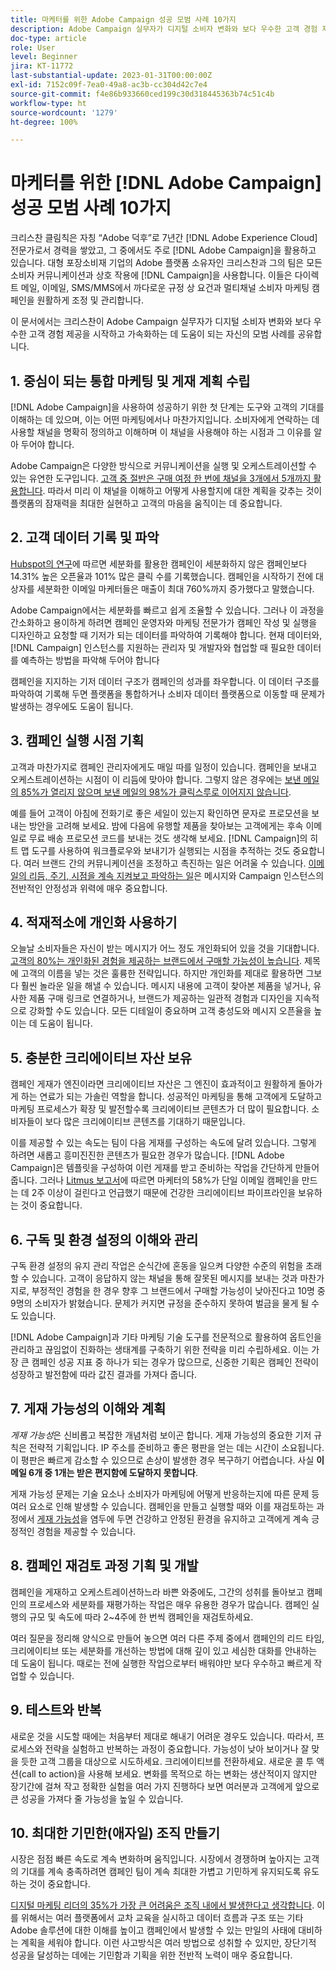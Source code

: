 ```yaml
---
title: 마케터를 위한 Adobe Campaign 성공 모범 사례 10가지
description: Adobe Campaign 실무자가 디지털 소비자 변화와 보다 우수한 고객 경험 제공을 시작하고 가속화하는 데 도움이 되는 10가지 모범 사례를 알아봅니다.
doc-type: article
role: User
level: Beginner
jira: KT-11772
last-substantial-update: 2023-01-31T00:00:00Z
exl-id: 7152c09f-7ea0-49a8-ac3b-cc304d42c7e4
source-git-commit: f4e86b933660ced199c30d318445363b74c51c4b
workflow-type: ht
source-wordcount: '1279'
ht-degree: 100%

---
```


# 마케터를 위한 [!DNL Adobe Campaign] 성공 모범 사례 10가지

크리스찬 클림칙은 자칭 “Adobe 덕후”로 7년간 [!DNL Adobe Experience Cloud] 전문가로서 경력을 쌓았고, 그 중에서도 주로 [!DNL Adobe Campaign]을 활용하고 있습니다. 대형 포장소비재 기업의 Adobe 플랫폼 소유자인 크리스찬과 그의 팀은 모든 소비자 커뮤니케이션과 상호 작용에 [!DNL Campaign]을 사용합니다. 이들은 다이렉트 메일, 이메일, SMS/MMS에서 까다로운 규정 상 요건과 멀티채널 소비자 마케팅 캠페인을 원활하게 조정 및 관리합니다.

이 문서에서는 크리스찬이 Adobe Campaign 실무자가 디지털 소비자 변화와 보다 우수한 고객 경험 제공을 시작하고 가속화하는 데 도움이 되는 자신의 모범 사례를 공유합니다.


## 1. 중심이 되는 통합 마케팅 및 게재 계획 수립

[!DNL Adobe Campaign]을 사용하여 성공하기 위한 첫 단계는 도구와 고객의 기대를 이해하는 데 있으며, 이는 어떤 마케팅에서나 마찬가지입니다. 소비자에게 연락하는 데 사용할 채널을 명확히 정의하고 이해하며 이 채널을 사용해야 하는 시점과 그 이유를 알아 두어야 합니다.

Adobe Campaign은 다양한 방식으로 커뮤니케이션을 실행 및 오케스트레이션할 수 있는 유연한 도구입니다. [고객 중 절반은 구매 여정 한 번에 채널을 3개에서 5개까지 활용합니다](https://www.mckinsey.com/capabilities/operations/our-insights/redefine-the-omnichannel-approach-focus-on-what-truly-matters). 따라서 미리 이 채널을 이해하고 어떻게 사용할지에 대한 계획을 갖추는 것이 플랫폼의 잠재력을 최대한 실현하고 고객의 마음을 움직이는 데 중요합니다.

## 2. 고객 데이터 기록 및 파악

<!-- Sandra, this paragraph opens as if it's going to discuss the advantages of segmentation, but it left me hanging. So, I hit the Hubspot link and dug into it a bit, and it seemed to me like the juicy information is this quote: 

"A study by Hubspot revealed that 30% of the marketers who participated in it used market segmentation techniques to improve email engagement. Segmented campaigns had 14.31% higher open rates and saw 101% more clicks than non-segmented campaigns.

"Email marketers who segmented their audience before campaigning stated that the revenue generated increased to up to 760%. Targeted and segmented emails bring in 58% of all revenue." [Link](https://www.notifyvisitors.com/blog/segmentation-statistics/) 

I added that second paragraph about 760% revenue and broke up the rest of the section, touched it up to help make the Hubspot example a little more impactful. If I altered this section too much, you can reject the change. It didn't have mistakes, but it felt like it didn't tie the segment example strongly enough to the point about data design. See if this is okay...-->

[Hubspot의 연구](https://www.linkedin.com/pulse/customer-segmentation-effective-b2b-business-industry-sabreen)에 따르면 세분화를 활용한 캠페인이 세분화하지 않은 캠페인보다 14.31% 높은 오픈율과 101% 많은 클릭 수를 기록했습니다. 캠페인을 시작하기 전에 대상자를 세분화한 이메일 마케터들은 매출이 최대 760%까지 증가했다고 말했습니다.

Adobe Campaign에서는 세분화를 빠르고 쉽게 조율할 수 있습니다. 그러나 이 과정을 간소화하고 용이하게 하려면 캠페인 운영자와 마케팅 전문가가 캠페인 작성 및 실행을 디자인하고 요청할 때 기저가 되는 데이터를 파악하여 기록해야 합니다. 현재 데이터와, [!DNL Campaign] 인스턴스를 지원하는 관리자 및 개발자와 협업할 때 필요한 데이터를 예측하는 방법을 파악해 두어야 합니다 

캠페인을 지지하는 기저 데이터 구조가 캠페인의 성과를 좌우합니다. 이 데이터 구조를 파악하여 기록해 두면 플랫폼을 통합하거나 소비자 데이터 플랫폼으로 이동할 때 문제가 발생하는 경우에도 도움이 됩니다.

## 3. 캠페인 실행 시점 기획

고객과 마찬가지로 캠페인 관리자에게도 매일 따를 일정이 있습니다. 캠페인을 보내고 오케스트레이션하는 시점이 이 리듬에 맞아야 합니다. 그렇지 않은 경우에는 [보낸 메일의 85%가 열리지 않으며 보낸 메일의 98%가 클릭스루로 이어지지 않습니다](https://www.validity.com/resource-center/state-of-email-2021/).

예를 들어 고객이 아침에 전화기로 좋은 세일이 있는지 확인하면 문자로 프로모션을 보내는 방안을 고려해 보세요. 밤에 다음에 유행할 제품을 찾아보는 고객에게는 후속 이메일로 무료 배송 프로모션 코드를 보내는 것도 생각해 보세요. [!DNL Campaign]의 히트 맵 도구를 사용하여 워크플로우와 보내기가 실행되는 시점을 추적하는 것도 중요합니다. 여러 브랜드 간의 커뮤니케이션을 조정하고 촉진하는 일은 어려울 수 있습니다. [이메일의 리듬, 주기, 시점을 계속 지켜보고 파악하는 일](https://experienceleaguecommunities.adobe.com/t5/adobe-campaign-classic-blogs/predictive-send-time-optimization-with-adobe-campaign/ba-p/561554?profile.language=ko)은 메시지와 Campaign 인스턴스의 전반적인 안정성과 위력에 매우 중요합니다.

## 4. 적재적소에 개인화 사용하기

오늘날 소비자들은 자신이 받는 메시지가 어느 정도 개인화되어 있을 것을 기대합니다. [고객의 80%는 개인화된 경험을 제공하는 브랜드에서 구매할 가능성이 높습니다](https://us.epsilon.com/power-of-me). 제목에 고객의 이름을 넣는 것은 훌륭한 전략입니다. 하지만 개인화를 제대로 활용하면 그보다 훨씬 놀라운 일을 해낼 수 있습니다. 메시지 내용에 고객이 찾아본 제품을 넣거나, 유사한 제품 구매 링크로 연결하거나, 브랜드가 제공하는 일관적 경험과 디자인을 지속적으로 강화할 수도 있습니다. 모든 디테일이 중요하며 고객 충성도와 메시지 오픈율을 높이는 데 도움이 됩니다.

## 5. 충분한 크리에이티브 자산 보유

캠페인 게재가 엔진이라면 크리에이티브 자산은 그 엔진이 효과적이고 원활하게 돌아가게 하는 연료가 되는 가솔린 역할을 합니다. 성공적인 마케팅을 통해 고객에게 도달하고 마케팅 프로세스가 확장 및 발전할수록 크리에이티브 콘텐츠가 더 많이 필요합니다. 소비자들이 보다 많은 크리에이티브 콘텐츠를 기대하기 때문입니다.

이를 제공할 수 있는 속도는 팀이 다음 게재를 구성하는 속도에 달려 있습니다. 그렇게 하려면 새롭고 흥미진진한 콘텐츠가 필요한 경우가 많습니다. [!DNL Adobe Campaign]은 템플릿을 구성하여 이런 게재를 받고 준비하는 작업을 간단하게 만들어 줍니다. 그러나 [Litmus 보고서](https://www.litmus.com/resources/state-of-email/)에 따르면 마케터의 58%가 단일 이메일 캠페인을 만드는 데 2주 이상이 걸린다고 언급했기 때문에 건강한 크리에이티브 파이프라인을 보유하는 것이 중요합니다.

## 6. 구독 및 환경 설정의 이해와 관리

구독 환경 설정의 유지 관리 작업은 순식간에 혼동을 일으켜 다양한 수준의 위험을 초래할 수 있습니다. 고객이 응답하지 않는 채널을 통해 잘못된 메시지를 보내는 것과 마찬가지로, 부정적인 경험을 한 경우 향후 그 브랜드에서 구매할 가능성이 낮아진다고 10명 중 9명의 소비자가 밝혔습니다. 문제가 커지면 규정을 준수하지 못하여 벌금을 물게 될 수도 있습니다.

[!DNL Adobe Campaign]과 기타 마케팅 기술 도구를 전문적으로 활용하여 옵트인을 관리하고 끊임없이 진화하는 생태계를 구축하기 위한 전략을 미리 수립하세요. 이는 가장 큰 캠페인 성공 지표 중 하나가 되는 경우가 많으므로, 신중한 기획은 캠페인 전략이 성장하고 발전함에 따라 값진 결과를 가져다 줍니다.

## 7. 게재 가능성의 이해와 계획

_게재 가능성_&#x200B;은 신비롭고 복잡한 개념처럼 보이곤 합니다. 게재 가능성의 중요한 기저 규칙은 전략적 기획입니다. IP 주소를 준비하고 좋은 평판을 얻는 데는 시간이 소요됩니다. 이 평판은 빠르게 감소할 수 있으므로 손상이 발생한 경우 복구하기 어렵습니다. 사실 **이메일 6개 중 1개는 받은 편지함에 도달하지 못합니다**.

게재 가능성 문제는 기술 요소나 소비자가 마케팅에 어떻게 반응하는지에 따른 문제 등 여러 요소로 인해 발생할 수 있습니다. 캠페인을 만들고 실행할 때와 이를 재검토하는 과정에서 [게재 가능성](https://business.adobe.com/ko/products/campaign/email-deliverability.html)을 염두에 두면 건강하고 안정된 환경을 유지하고 고객에게 계속 긍정적인 경험을 제공할 수 있습니다.

## 8. 캠페인 재검토 과정 기획 및 개발

캠페인을 게재하고 오케스트레이션하느라 바쁜 와중에도, 그간의 성취를 돌아보고 캠페인의 프로세스와 세분화를 재평가하는 작업은 매우 유용한 경우가 많습니다. 캠페인 실행의 규모 및 속도에 따라 2~4주에 한 번씩 캠페인을 재검토하세요.

여러 질문을 정리해 양식으로 만들어 놓으면 여러 다른 주제 중에서 캠페인의 리드 타임, 크리에이티브 또는 세분화를 개선하는 방법에 대해 깊이 있고 세심한 대화를 안내하는 데 도움이 됩니다. 때로는 전에 실행한 작업으로부터 배워야만 보다 우수하고 빠르게 작업할 수 있습니다.

## 9. 테스트와 반복

새로운 것을 시도할 때에는 처음부터 제대로 해내기 어려운 경우도 있습니다. 따라서, 프로세스와 전략을 실험하고 반복하는 과정이 중요합니다. 가능성이 낮아 보이거나 잘 맞을 듯한 고객 그룹을 대상으로 시도하세요. 크리에이티브를 전환하세요. 새로운 콜 투 액션(call to action)을 사용해 보세요. 변화를 목적으로 하는 변화는 생산적이지 않지만 장기간에 걸쳐 작고 정확한 실험을 여러 가지 진행하다 보면 여러분과 고객에게 앞으로 큰 성공을 가져다 줄 가능성을 높일 수 있습니다.

## 10. 최대한 기민한(애자일) 조직 만들기

시장은 점점 빠른 속도로 계속 변화하며 움직입니다. 시장에서 경쟁하며 높아지는 고객의 기대를 계속 충족하려면 캠페인 팀이 계속 최대한 가볍고 기민하게 유지되도록 유도하는 것이 중요합니다.

[디지털 마케팅 리더의 35%가 가장 큰 어려움은 조직 내에서 발생한다고 생각합니다](https://www.gartner.com/en/newsroom/press-releases/gartner-says-35--of-digital-marketing-leaders-believe-the-bigges). 이를 위해서는 여러 플랫폼에서 교차 교육을 실시하고 데이터 흐름과 구조 또는 기타 Adobe 솔루션에 대한 이해를 높이고 캠페인에서 발생할 수 있는 만일의 사태에 대비하는 계획을 세워야 합니다. 이런 사고방식은 여러 방법으로 성취할 수 있지만, 장단기적 성공을 달성하는 데에는 기민함과 기획을 위한 전반적 노력이 매우 중요합니다.
